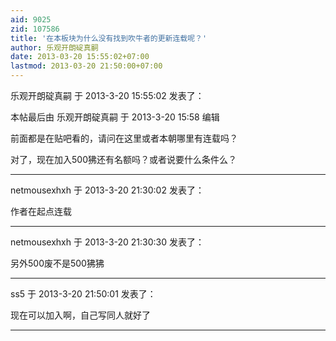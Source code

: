 ```yaml
---
aid: 9025
zid: 107586
title: '在本板块为什么没有找到吹牛者的更新连载呢？'
author: 乐观开朗碇真嗣
date: 2013-03-20 15:55:02+07:00
lastmod: 2013-03-20 21:50:00+07:00
---
```


乐观开朗碇真嗣 于 2013-3-20 15:55:02 发表了：

本帖最后由 乐观开朗碇真嗣 于 2013-3-20 15:58 编辑 

前面都是在贴吧看的，请问在这里或者本朝哪里有连载吗？

对了，现在加入500狒还有名额吗？或者说要什么条件么？

---------

netmousexhxh 于 2013-3-20 21:30:02 发表了：

作者在起点连载

---------

netmousexhxh 于 2013-3-20 21:30:30 发表了：

另外500废不是500狒狒

---------

ss5 于 2013-3-20 21:50:01 发表了：

现在可以加入啊，自己写同人就好了

---------

